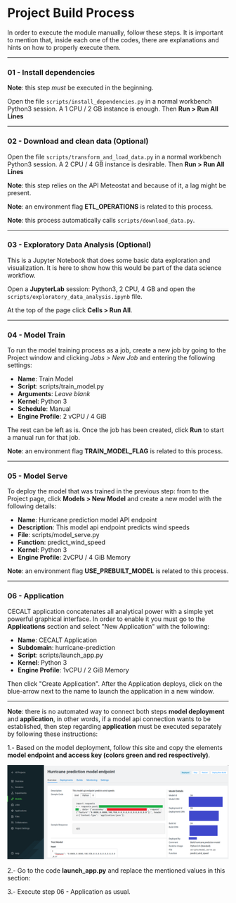# Project Build Process

In order to execute the module manually, follow these steps. It is important to mention that, inside each one of the codes, there are explanations and hints on how to properly execute them.

----
### 01 - Install dependencies

**Note**: this step *must* be executed in the beginning.

Open the file `scripts/install_dependencies.py` in a normal workbench Python3 session. A 1 CPU / 2 GB instance is enough. Then **Run > Run All Lines**

----
### 02 - Download and clean data (Optional)

Open the file `scripts/transform_and_load_data.py` in a normal workbench Python3 session. A 2 CPU / 4 GB instance is desirable. Then **Run > Run All Lines**

**Note**: this step relies on the API Meteostat and because of it, a lag might be present.

**Note**: an environment flag **ETL_OPERATIONS** is related to this process.

**Note**: this process automatically calls `scripts/download_data.py`.

----
### 03 - Exploratory Data Analysis (Optional)

This is a Jupyter Notebook that does some basic data exploration and visualization. It is here to show how this would be part of the data science workflow.

Open a **JupyterLab** session: Python3, 2 CPU, 4 GB and open the `scripts/exploratory_data_analysis.ipynb` file. 

At the top of the page click **Cells > Run All**.

----
### 04 - Model Train

To run the model training process as a job, create a new job by going to the Project window and clicking _Jobs > New Job_ and entering the following settings:

* **Name**: Train Model
* **Script**: scripts/train_model.py
* **Arguments**: _Leave blank_
* **Kernel**: Python 3
* **Schedule**: Manual
* **Engine Profile**: 2 vCPU / 4 GiB

The rest can be left as is. Once the job has been created, click **Run** to start a manual run for that job.

**Note**: an environment flag **TRAIN_MODEL_FLAG** is related to this process.

---- 
### 05 - Model Serve

To deploy the model that was trained in the previous step: from  to the Project page, click **Models > New Model** and create a new model with the following details:

* **Name**: Hurricane prediction model API endpoint
* **Description**: This model api endpoint predicts wind speeds
* **File**: scripts/model_serve.py
* **Function**: predict_wind_speed
* **Kernel**: Python 3
* **Engine Profile**: 2vCPU / 4 GiB Memory

**Note**: an environment flag **USE_PREBUILT_MODEL** is related to this process.

----
### 06 - Application

CECALT application concatenates all analytical power with a simple yet powerful graphical interface. In order to enable it you must go to the **Applications** section and select "New Application" with the following:

* **Name**:  CECALT Application
* **Subdomain**: hurricane-prediction
* **Script**: scripts/launch_app.py
* **Kernel**: Python 3
* **Engine Profile**: 1vCPU / 2 GiB Memory

Then click "Create Application". After the Application deploys, click on the blue-arrow next to the name to launch the application in a new window.

----
**Note**: there is no automated way to connect both steps **model deployment** and **application**, in other words, if a model api connection wants to be established, then step regarding **application** must be executed separately by following these instructions:

1.- Based on the model deployment, follow this site and copy the elements **model endpoint and access key (colors green and red respectively)**.

![INSTRUCTIONS](../static/INSTRUCTIONS.png)

2.- Go to the code **launch_app.py** and replace the mentioned values in this section:

3.- Execute step 06 - Application as usual.
